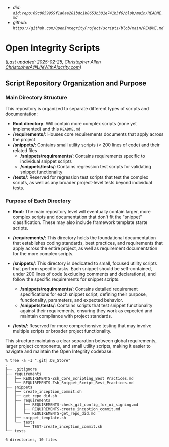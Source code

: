 - _did: `did:repo:69c8659959f1a6aa281bdc1b8653b381e741b3f6/blob/main/README.md`_
- _github: `https://github.com/OpenIntegrityProject/scripts/blob/main/README.md`_

# Open Integrity Scripts
_(Last updated: 2025-02-25, Christopher Allen <ChristopherA@LifeWithAlacrity.com>)_

## Script Repository Organization and Purpose

### Main Directory Structure

This repository is organized to separate different types of scripts and documentation:

- **Root directory**: Will contain more complex scripts (none yet implemented) and this `README.md`
- **/requirements/**: Houses core requirements documents that apply across the project
- **/snippets/**: Contains small utility scripts (< 200 lines of code) and their related files
  - **/snippets/requirements/**: Contains requirements specific to individual snippet scripts
  - **/snippets/tests/**: Contains regression test scripts for validating snippet functionality
- **/tests/**: Reserved for regression test scripts that test the complex scripts, as well as any broader project-level tests beyond individual tests.

### Purpose of Each Directory

- **Root**: The main repository level will eventually contain larger, more complex scripts and documentation that don't fit the "snippet" classification. These may also include framework template starte scripts.

- **/requirements/**: This directory holds the foundational documentation that establishes coding standards, best practices, and requirements that apply across the entire project, as well as requirement documentation for the more complex scripts.

- **/snippets/**: This directory is dedicated to small, focused utility scripts that perform specific tasks. Each snippet should be self-contained, under 200 lines of code (excluding comments and declarations), and follow the specific requirements for snippet scripts.
  - **/snippets/requirements/**: Contains detailed requirement specifications for each snippet script, defining their purpose, functionality, parameters, and expected behavior.
  - **/snippets/tests/**: Contains scripts that test snippet functionality against their requirements, ensuring they work as expected and maintain compliance with project standards.

- **/tests/**: Reserved for more comprehensive testing that may involve multiple scripts or broader project functionality.

This structure maintains a clear separation between global requirements, larger project components, and small utility scripts, making it easier to navigate and maintain the Open Integrity codebase.

```console
% tree -a -I ".git|.DS_Store"
.
├── .gitignore
├── requirements
│   ├── REQUIREMENTS-Zsh_Core_Scripting_Best Practices.md
│   └── REQUIREMENTS-Zsh_Snippet_Script_Best_Practices.md
├── snippets
│   ├── create_inception_commit.sh
│   ├── get_repo_did.sh
│   ├── requirements
│   │   ├── REQUIREMENTS-check_git_config_for_oi_signing.md
│   │   ├── REQUIREMENTS-create_inception_commit.md
│   │   └── REQUIREMENTS-get_repo_did.md
│   ├── snippet_template.sh
│   └── tests
│       └── TEST-create_inception_commit.sh
└── tests

6 directories, 10 files
```
